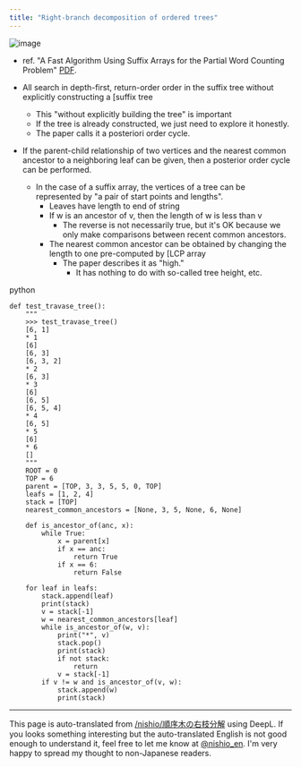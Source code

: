 ```yaml
---
title: "Right-branch decomposition of ordered trees"
---
```


![image](https://gyazo.com/593c51247733e3ea85187bbd4d3dd6b0/thumb/1000)
- ref. "A Fast Algorithm Using Suffix Arrays for the Partial Word Counting Problem" [PDF](http://www-ikn.ist.hokudai.ac.jp/mthesis/H11_tohru_kasai_mastersthesis99_feb1999.pdf).

- All search in depth-first, return-order order in the suffix tree without explicitly constructing a [suffix tree
    - This "without explicitly building the tree" is important
    - If the tree is already constructed, we just need to explore it honestly.
    - The paper calls it a posteriori order cycle.

- If the parent-child relationship of two vertices and the nearest common ancestor to a neighboring leaf can be given, then a posterior order cycle can be performed.
    - In the case of a suffix array, the vertices of a tree can be represented by "a pair of start points and lengths".
        - Leaves have length to end of string
        - If w is an ancestor of v, then the length of w is less than v
            - The reverse is not necessarily true, but it's OK because we only make comparisons between recent common ancestors.
        - The nearest common ancestor can be obtained by changing the length to one pre-computed by [LCP array
            - The paper describes it as "high."
                - It has nothing to do with so-called tree height, etc.

python

```
def test_travase_tree():
    """
    >>> test_travase_tree()
    [6, 1]
    * 1
    [6]
    [6, 3]
    [6, 3, 2]
    * 2
    [6, 3]
    * 3
    [6]
    [6, 5]
    [6, 5, 4]
    * 4
    [6, 5]
    * 5
    [6]
    * 6
    []
    """
    ROOT = 0
    TOP = 6
    parent = [TOP, 3, 3, 5, 5, 0, TOP]
    leafs = [1, 2, 4]
    stack = [TOP]
    nearest_common_ancestors = [None, 3, 5, None, 6, None]

    def is_ancestor_of(anc, x):
        while True:
            x = parent[x]
            if x == anc:
                return True
            if x == 6:
                return False

    for leaf in leafs:
        stack.append(leaf)
        print(stack)
        v = stack[-1]
        w = nearest_common_ancestors[leaf]
        while is_ancestor_of(w, v):
            print("*", v)
            stack.pop()
            print(stack)
            if not stack:
                return
            v = stack[-1]
        if v != w and is_ancestor_of(v, w):
            stack.append(w)
            print(stack)
```



---
This page is auto-translated from [/nishio/順序木の右枝分解](https://scrapbox.io/nishio/順序木の右枝分解) using DeepL. If you looks something interesting but the auto-translated English is not good enough to understand it, feel free to let me know at [@nishio_en](https://twitter.com/nishio_en). I'm very happy to spread my thought to non-Japanese readers.